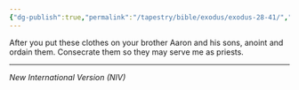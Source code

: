 ```yaml
---
{"dg-publish":true,"permalink":"/tapestry/bible/exodus/exodus-28-41/","title":"Exodus 28:41","hide":true,"tags":["bible-verse","bible-verse"],"dgHomeLink":true,"dgShowLocalGraph":true,"dgEnableSearch":true}
---
```



After you put these clothes on your brother Aaron and his sons, anoint and ordain them. Consecrate them so they may serve me as priests.

---
*New International Version (NIV)*